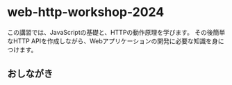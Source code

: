 # web-http-workshop-2024

この講習では、JavaScriptの基礎と、HTTPの動作原理を学びます。
その後簡単なHTTP APIを作成しながら、Webアプリケーションの開発に必要な知識を身につけます。

## おしながき
